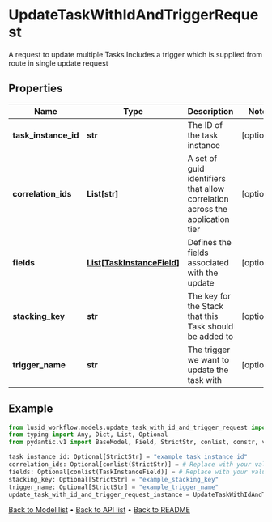 # UpdateTaskWithIdAndTriggerRequest

A request to update multiple Tasks  Includes a trigger which is supplied from route in single update request
## Properties
Name | Type | Description | Notes
------------ | ------------- | ------------- | -------------
**task_instance_id** | **str** | The ID of the task instance | [optional] 
**correlation_ids** | **List[str]** | A set of guid identifiers that allow correlation across the application tier | [optional] 
**fields** | [**List[TaskInstanceField]**](TaskInstanceField.md) | Defines the fields associated with the update | [optional] 
**stacking_key** | **str** | The key for the Stack that this Task should be added to | [optional] 
**trigger_name** | **str** | The trigger we want to update the task with | [optional] 
## Example

```python
from lusid_workflow.models.update_task_with_id_and_trigger_request import UpdateTaskWithIdAndTriggerRequest
from typing import Any, Dict, List, Optional
from pydantic.v1 import BaseModel, Field, StrictStr, conlist, constr, validator

task_instance_id: Optional[StrictStr] = "example_task_instance_id"
correlation_ids: Optional[conlist(StrictStr)] = # Replace with your value
fields: Optional[conlist(TaskInstanceField)] = # Replace with your value
stacking_key: Optional[StrictStr] = "example_stacking_key"
trigger_name: Optional[StrictStr] = "example_trigger_name"
update_task_with_id_and_trigger_request_instance = UpdateTaskWithIdAndTriggerRequest(task_instance_id=task_instance_id, correlation_ids=correlation_ids, fields=fields, stacking_key=stacking_key, trigger_name=trigger_name)

```

[Back to Model list](../README.md#documentation-for-models) &#8226; [Back to API list](../README.md#documentation-for-api-endpoints) &#8226; [Back to README](../README.md)

